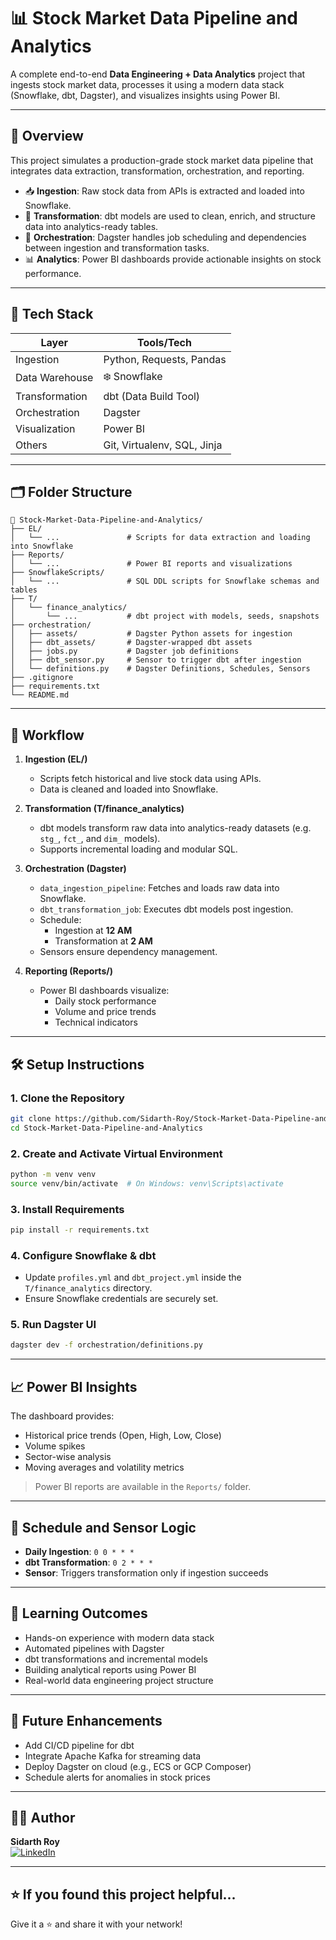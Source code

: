 # 📊 Stock Market Data Pipeline and Analytics

A complete end-to-end **Data Engineering + Data Analytics** project that ingests stock market data, processes it using a modern data stack (Snowflake, dbt, Dagster), and visualizes insights using Power BI.

---

## 🚀 Overview

This project simulates a production-grade stock market data pipeline that integrates data extraction, transformation, orchestration, and reporting.

- 📥 **Ingestion**: Raw stock data from APIs is extracted and loaded into Snowflake.
- 🔄 **Transformation**: dbt models are used to clean, enrich, and structure data into analytics-ready tables.
- 📅 **Orchestration**: Dagster handles job scheduling and dependencies between ingestion and transformation tasks.
- 📊 **Analytics**: Power BI dashboards provide actionable insights on stock performance.

---

## 🧱 Tech Stack

| Layer            | Tools/Tech                                |
|------------------|--------------------------------------------|
| Ingestion        | Python, Requests, Pandas                   |
| Data Warehouse   | ❄️ Snowflake                                |
| Transformation   | dbt (Data Build Tool)                      |
| Orchestration    | Dagster                                    |
| Visualization    | Power BI                                   |
| Others           | Git, Virtualenv, SQL, Jinja                |

---

## 🗂️ Folder Structure

```
📁 Stock-Market-Data-Pipeline-and-Analytics/
├── EL/
│   └── ...               # Scripts for data extraction and loading into Snowflake
├── Reports/
│   └── ...               # Power BI reports and visualizations
├── SnowflakeScripts/
│   └── ...               # SQL DDL scripts for Snowflake schemas and tables
├── T/
│   └── finance_analytics/
│       └── ...           # dbt project with models, seeds, snapshots
├── orchestration/
│   ├── assets/           # Dagster Python assets for ingestion
│   ├── dbt_assets/       # Dagster-wrapped dbt assets
│   ├── jobs.py           # Dagster job definitions
│   ├── dbt_sensor.py     # Sensor to trigger dbt after ingestion
│   └── definitions.py    # Dagster Definitions, Schedules, Sensors
├── .gitignore
├── requirements.txt
└── README.md
```

---

## 🔄 Workflow

1. **Ingestion (EL/)**
   - Scripts fetch historical and live stock data using APIs.
   - Data is cleaned and loaded into Snowflake.

2. **Transformation (T/finance_analytics)**
   - dbt models transform raw data into analytics-ready datasets (e.g. `stg_`, `fct_`, and `dim_` models).
   - Supports incremental loading and modular SQL.

3. **Orchestration (Dagster)**
   - `data_ingestion_pipeline`: Fetches and loads raw data into Snowflake.
   - `dbt_transformation_job`: Executes dbt models post ingestion.
   - Schedule:
     - Ingestion at **12 AM**
     - Transformation at **2 AM**
   - Sensors ensure dependency management.

4. **Reporting (Reports/)**
   - Power BI dashboards visualize:
     - Daily stock performance
     - Volume and price trends
     - Technical indicators

---

## 🛠️ Setup Instructions

### 1. Clone the Repository

```bash
git clone https://github.com/Sidarth-Roy/Stock-Market-Data-Pipeline-and-Analytics.git
cd Stock-Market-Data-Pipeline-and-Analytics
```

### 2. Create and Activate Virtual Environment

```bash
python -m venv venv
source venv/bin/activate  # On Windows: venv\Scripts\activate
```

### 3. Install Requirements

```bash
pip install -r requirements.txt
```

### 4. Configure Snowflake & dbt

- Update `profiles.yml` and `dbt_project.yml` inside the `T/finance_analytics` directory.
- Ensure Snowflake credentials are securely set.

### 5. Run Dagster UI

```bash
dagster dev -f orchestration/definitions.py
```

---

## 📈 Power BI Insights

The dashboard provides:

- Historical price trends (Open, High, Low, Close)
- Volume spikes
- Sector-wise analysis
- Moving averages and volatility metrics

> Power BI reports are available in the `Reports/` folder.

---

## 📅 Schedule and Sensor Logic

- **Daily Ingestion**: `0 0 * * *`
- **dbt Transformation**: `0 2 * * *`
- **Sensor**: Triggers transformation only if ingestion succeeds

---

## 🧠 Learning Outcomes

- Hands-on experience with modern data stack
- Automated pipelines with Dagster
- dbt transformations and incremental models
- Building analytical reports using Power BI
- Real-world data engineering project structure

---

## 📌 Future Enhancements

- Add CI/CD pipeline for dbt
- Integrate Apache Kafka for streaming data
- Deploy Dagster on cloud (e.g., ECS or GCP Composer)
- Schedule alerts for anomalies in stock prices

---

## 🙋‍♂️ Author

**Sidarth Roy**  
[![LinkedIn](https://img.shields.io/badge/-LinkedIn-blue?logo=linkedin&style=flat-square)](https://www.linkedin.com/in/sidarth-roy-bb77571b8/)

---

## ⭐️ If you found this project helpful...

Give it a ⭐️ and share it with your network!

